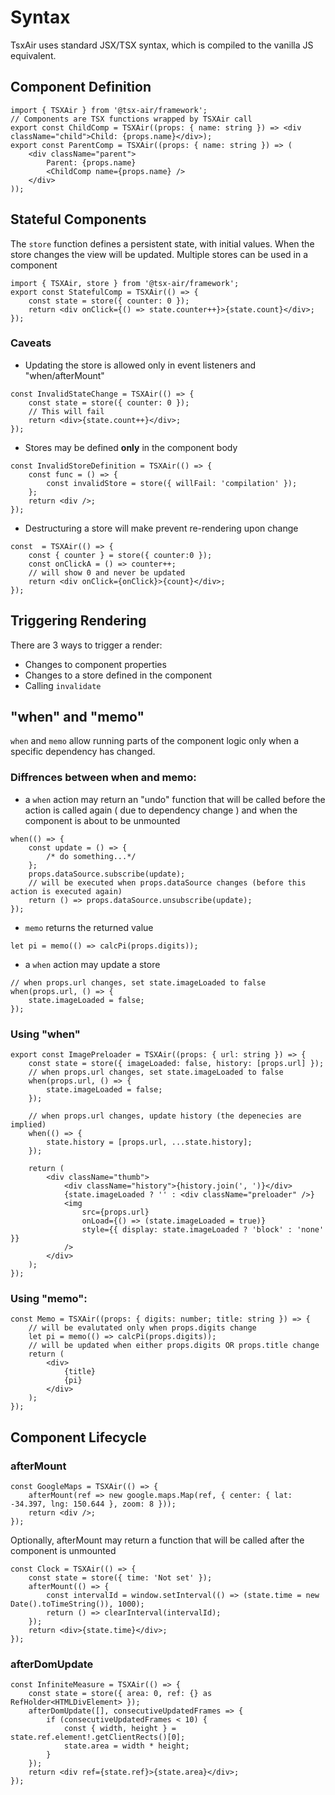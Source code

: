# Syntax

TsxAir uses standard JSX/TSX syntax, which is compiled to the vanilla JS equivalent.

## Component Definition

```tsx
import { TSXAir } from '@tsx-air/framework';
// Components are TSX functions wrapped by TSXAir call
export const ChildComp = TSXAir((props: { name: string }) => <div className="child">Child: {props.name}</div>);
export const ParentComp = TSXAir((props: { name: string }) => (
    <div className="parent">
        Parent: {props.name}
        <ChildComp name={props.name} />
    </div>
));
```

## Stateful Components

The `store` function defines a persistent state, with initial values. When the store changes the view will be updated. Multiple stores can be used in a component

```tsx
import { TSXAir, store } from '@tsx-air/framework';
export const StatefulComp = TSXAir(() => {
    const state = store({ counter: 0 });
    return <div onClick={() => state.counter++}>{state.count}</div>;
});
```

### Caveats

-   Updating the store is allowed only in event listeners and "when/afterMount"

```tsx
const InvalidStateChange = TSXAir(() => {
    const state = store({ counter: 0 });
    // This will fail
    return <div>{state.count++}</div>;
});
```

-   Stores may be defined **only** in the component body

```tsx
const InvalidStoreDefinition = TSXAir(() => {
    const func = () => {
        const invalidStore = store({ willFail: 'compilation' });
    };
    return <div />;
});
```

-   Destructuring a store will make prevent re-rendering upon change

```tsx
const  = TSXAir(() => {
    const { counter } = store({ counter:0 });
    const onClickA = () => counter++;
    // will show 0 and never be updated
    return <div onClick={onClick}>{count}</div>;
});
```

## Triggering Rendering

There are 3 ways to trigger a render:

-   Changes to component properties
-   Changes to a store defined in the component
-   Calling `invalidate`

## "when" and "memo"

`when` and `memo` allow running parts of the component logic only when a specific dependency has changed.

### Diffrences between when and memo:

-   a `when` action may return an "undo" function that will be called before the action is called again ( due to dependency change ) and when the component is about to be unmounted

```tsx
when(() => {
    const update = () => {
        /* do something...*/
    };
    props.dataSource.subscribe(update);
    // will be executed when props.dataSource changes (before this action is executed again)
    return () => props.dataSource.unsubscribe(update);
});
```

-   `memo` returns the returned value

```tsx
let pi = memo(() => calcPi(props.digits));
```

-   a `when` action may update a store

```tsx
// when props.url changes, set state.imageLoaded to false
when(props.url, () => {
    state.imageLoaded = false;
});
```

### Using "when"

```tsx
export const ImagePreloader = TSXAir((props: { url: string }) => {
    const state = store({ imageLoaded: false, history: [props.url] });
    // when props.url changes, set state.imageLoaded to false
    when(props.url, () => {
        state.imageLoaded = false;
    });

    // when props.url changes, update history (the depenecies are implied)
    when(() => {
        state.history = [props.url, ...state.history];
    });

    return (
        <div className="thumb">
            <div className="history">{history.join(', ')}</div>
            {state.imageLoaded ? '' : <div className="preloader" />}
            <img
                src={props.url}
                onLoad={() => (state.imageLoaded = true)}
                style={{ display: state.imageLoaded ? 'block' : 'none' }}
            />
        </div>
    );
});
```

### Using "memo":

```tsx
const Memo = TSXAir((props: { digits: number; title: string }) => {
    // will be evalutated only when props.digits change
    let pi = memo(() => calcPi(props.digits));
    // will be updated when either props.digits OR props.title change
    return (
        <div>
            {title}
            {pi}
        </div>
    );
});
```

## Component Lifecycle

### afterMount

```tsx
const GoogleMaps = TSXAir(() => {
    afterMount(ref => new google.maps.Map(ref, { center: { lat: -34.397, lng: 150.644 }, zoom: 8 }));
    return <div />;
});
```

Optionally, afterMount may return a function that will be called after the component is unmounted

```tsx
const Clock = TSXAir(() => {
    const state = store({ time: 'Not set' });
    afterMount(() => {
        const intervalId = window.setInterval(() => (state.time = new Date().toTimeString()), 1000);
        return () => clearInterval(intervalId);
    });
    return <div>{state.time}</div>;
});
```

### afterDomUpdate

```tsx
const InfiniteMeasure = TSXAir(() => {
    const state = store({ area: 0, ref: {} as RefHolder<HTMLDivElement> });
    afterDomUpdate([], consecutiveUpdatedFrames => {
        if (consecutiveUpdatedFrames < 10) {
            const { width, height } = state.ref.element!.getClientRects()[0];
            state.area = width * height;
        }
    });
    return <div ref={state.ref}>{state.area}</div>;
});
```
